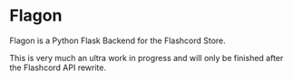 # Flagon
Flagon is a Python Flask Backend for the Flashcord Store.

This is very much an ultra work in progress and will only be finished after the Flashcord API rewrite.